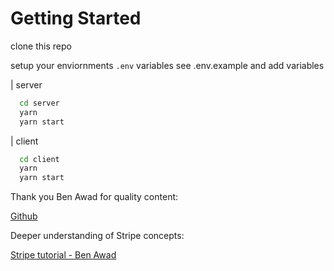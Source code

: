 # Getting Started

clone this repo

setup your enviornments `.env` variables see .env.example and add variables

| server
```bash
  cd server
  yarn
  yarn start
```

| client
```bash
  cd client
  yarn
  yarn start
```

Thank you Ben Awad for quality content:

[Github](https://github.com/benawad/graphql-typescript-stripe-example)

Deeper understanding of Stripe concepts:

[Stripe tutorial - Ben Awad](https://www.youtube.com/watch?v=G-Kj8Re6spA&list=PLN3n1USn4xllF5t1GZhEwFQNDnStgupdB)